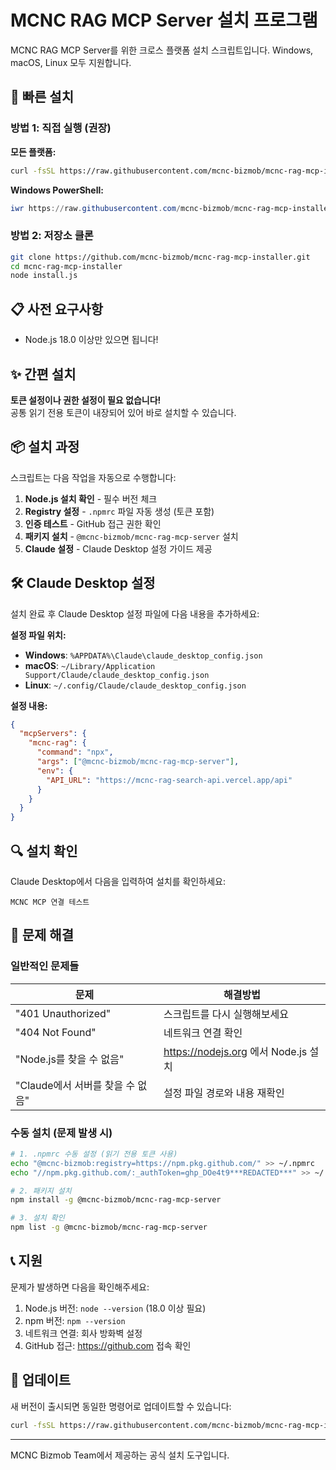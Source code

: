 # MCNC RAG MCP Server 설치 프로그램

MCNC RAG MCP Server를 위한 크로스 플랫폼 설치 스크립트입니다. Windows, macOS, Linux 모두 지원합니다.

## 🚀 빠른 설치

### 방법 1: 직접 실행 (권장)

**모든 플랫폼:**
```bash
curl -fsSL https://raw.githubusercontent.com/mcnc-bizmob/mcnc-rag-mcp-installer/main/install.js | node
```

**Windows PowerShell:**
```powershell
iwr https://raw.githubusercontent.com/mcnc-bizmob/mcnc-rag-mcp-installer/main/install.js -OutFile install.js; node install.js
```

### 방법 2: 저장소 클론

```bash
git clone https://github.com/mcnc-bizmob/mcnc-rag-mcp-installer.git
cd mcnc-rag-mcp-installer
node install.js
```

## 📋 사전 요구사항

- Node.js 18.0 이상만 있으면 됩니다!

## ✨ 간편 설치

**토큰 설정이나 권한 설정이 필요 없습니다!**  
공통 읽기 전용 토큰이 내장되어 있어 바로 설치할 수 있습니다.

## 📦 설치 과정

스크립트는 다음 작업을 자동으로 수행합니다:

1. **Node.js 설치 확인** - 필수 버전 체크
2. **Registry 설정** - `.npmrc` 파일 자동 생성 (토큰 포함)
3. **인증 테스트** - GitHub 접근 권한 확인
4. **패키지 설치** - `@mcnc-bizmob/mcnc-rag-mcp-server` 설치
5. **Claude 설정** - Claude Desktop 설정 가이드 제공

## 🛠️ Claude Desktop 설정

설치 완료 후 Claude Desktop 설정 파일에 다음 내용을 추가하세요:

**설정 파일 위치:**
- **Windows**: `%APPDATA%\Claude\claude_desktop_config.json`
- **macOS**: `~/Library/Application Support/Claude/claude_desktop_config.json`
- **Linux**: `~/.config/Claude/claude_desktop_config.json`

**설정 내용:**
```json
{
  "mcpServers": {
    "mcnc-rag": {
      "command": "npx",
      "args": ["@mcnc-bizmob/mcnc-rag-mcp-server"],
      "env": {
        "API_URL": "https://mcnc-rag-search-api.vercel.app/api"
      }
    }
  }
}
```

## 🔍 설치 확인

Claude Desktop에서 다음을 입력하여 설치를 확인하세요:

```
MCNC MCP 연결 테스트
```

## 🐛 문제 해결

### 일반적인 문제들

| 문제 | 해결방법 |
|------|----------|
| "401 Unauthorized" | 스크립트를 다시 실행해보세요 |
| "404 Not Found" | 네트워크 연결 확인 |
| "Node.js를 찾을 수 없음" | https://nodejs.org 에서 Node.js 설치 |
| "Claude에서 서버를 찾을 수 없음" | 설정 파일 경로와 내용 재확인 |

### 수동 설치 (문제 발생 시)

```bash
# 1. .npmrc 수동 설정 (읽기 전용 토큰 사용)
echo "@mcnc-bizmob:registry=https://npm.pkg.github.com/" >> ~/.npmrc
echo "//npm.pkg.github.com/:_authToken=ghp_DOe4t9***REDACTED***" >> ~/.npmrc

# 2. 패키지 설치
npm install -g @mcnc-bizmob/mcnc-rag-mcp-server

# 3. 설치 확인
npm list -g @mcnc-bizmob/mcnc-rag-mcp-server
```

## 📞 지원

문제가 발생하면 다음을 확인해주세요:

1. Node.js 버전: `node --version` (18.0 이상 필요)
2. npm 버전: `npm --version`
3. 네트워크 연결: 회사 방화벽 설정
4. GitHub 접근: https://github.com 접속 확인

## 🔄 업데이트

새 버전이 출시되면 동일한 명령어로 업데이트할 수 있습니다:

```bash
curl -fsSL https://raw.githubusercontent.com/mcnc-bizmob/mcnc-rag-mcp-installer/main/install.js | node
```

---

MCNC Bizmob Team에서 제공하는 공식 설치 도구입니다.
